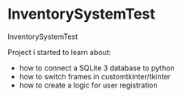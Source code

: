 # InventorySystemTest
 InventorySystemTest
 
Project i started to learn about:
- how to connect a SQLite 3 database to python
- how to switch frames in customtkinter/tkinter
- how to create a logic for user registration
